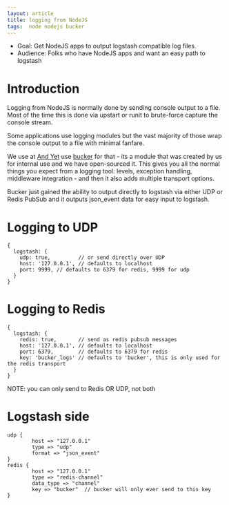 ```yaml
---
layout: article
title: logging from NodeJS
tags:  node nodejs bucker
---
```


* Goal: Get NodeJS apps to output logstash compatible log files.
* Audience: Folks who have NodeJS apps and want an easy path to logstash

# Introduction

Logging from NodeJS is normally done by sending console output to
a file. Most of the time this is done via upstart or runit to
brute-force capture the console stream.

Some applications use logging modules but the vast majority of those
wrap the console output to a file with minimal fanfare.

We use at [And Yet](http://andyet.com) use [bucker](https://npmjs.org/package/bucker)
for that - its a module that was created by us for internal use and
we have open-sourced it.  This gives you all the normal things you expect from
a logging tool: levels, exception handling, middleware integration - and then
it also adds multiple transport options.

Bucker just gained the ability to output directly to logstash via either
UDP or Redis PubSub and it outputs json_event data for easy input to logstash.

# Logging to UDP

    {
      logstash: {
        udp: true,         // or send directly over UDP
        host: '127.0.0.1', // defaults to localhost
        port: 9999, // defaults to 6379 for redis, 9999 for udp
      }
    }

# Logging to Redis

    {
      logstash: {
        redis: true,       // send as redis pubsub messages
        host: '127.0.0.1', // defaults to localhost
        port: 6379,        // defaults to 6379 for redis
        key: 'bucker_logs' // defaults to 'bucker', this is only used for the redis transport
      }
    }

NOTE: you can only send to Redis OR UDP, not both

# Logstash side

    udp {
            host => "127.0.0.1"
            type => "udp"
            format => "json_event"
    }
    redis {
            host => "127.0.0.1"
            type => "redis-channel"
            data_type => "channel"
            key => "bucker"  // bucker will only ever send to this key
    }
